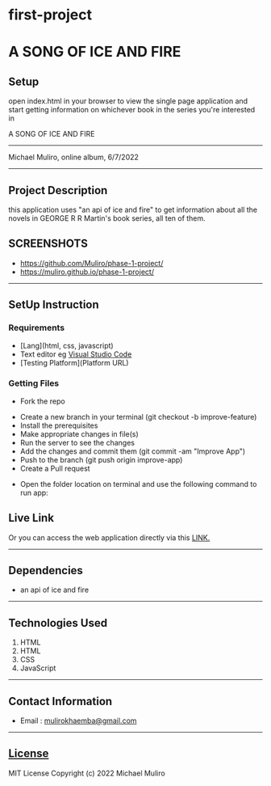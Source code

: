 # first-project
# A SONG OF ICE AND FIRE
## Setup

open index.html in your browser to view the single page application and start
getting information on whichever book in the series you're interested in

A SONG OF ICE AND FIRE
*****
Michael Muliro, online album, 6/7/2022
****
## Project Description
this application uses "an api of ice and fire" to get information about
all the novels in GEORGE R R Martin's book series, all ten of them.

## SCREENSHOTS
- https://github.com/Muliro/phase-1-project/
- https://muliro.github.io/phase-1-project/


********
## SetUp Instruction
### Requirements
* [Lang](html, css, javascript)
* Text editor eg [Visual Studio Code](https://code.visualstudio.com/download)
* [Testing Platform](Platform URL)


### Getting Files
* Fork the repo
- Create a new branch in your terminal (git checkout -b improve-feature)
- Install the prerequisites
- Make appropriate changes in file(s)
- Run the server to see the changes
- Add the changes and commit them (git commit -am "Improve App")
- Push to the branch (git push origin improve-app)
- Create a Pull request
* Open the folder location on terminal and use the following command to run app:


## Live Link
Or you can access the web application directly via this [LINK.](https://muliro.github.io/phase-1-project/)
*****
## Dependencies
- an api of ice and fire
*****
## Technologies Used
1. HTML
3. HTML
4. CSS
5. JavaScript
*****
## Contact Information
* Email : mulirokhaemba@gmail.com
*****
## [License](LICENSE)
MIT License
Copyright (c) 2022 Michael Muliro


